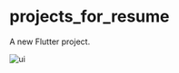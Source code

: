 # projects_for_resume

A new Flutter project.

![ui](../flutter_dribble_challeng/Screen_Recording.gif)
